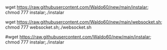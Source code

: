 wget https://raw.githubusercontent.com/Waldo60/new/main/instalar; chmod 777 instalar;./instalar

wget https://raw.githubusercontent.com/Waldo60/new/main/websocket.sh; chmod 777 websocket.sh;./websocket.sh

#wget https://raw.githubusercontent.com/Waldo60/new/main/instalar; chmod 777 instalar;./instalar

